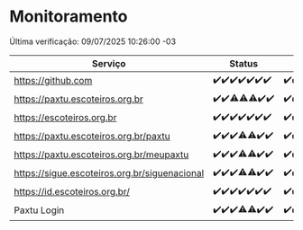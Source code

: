 # Monitoramento

Última verificação: 09/07/2025 10:26:00 -03

|Serviço|Status|Últimas 24h|
|---|---|---|
|https://github.com|<span title="2025-07-02: OK=23">✔️</span><span title="2025-07-03: OK=23">✔️</span><span title="2025-07-04: OK=23">✔️</span><span title="2025-07-05: OK=23">✔️</span><span title="2025-07-06: OK=23">✔️</span><span title="2025-07-07: OK=23">✔️</span><span title="2025-07-08: OK=12">✔️</span>|<span title="08/07/2025 10:27:00 -03 : 200">✔️</span><span title="08/07/2025 11:09:00 -03 : 200">✔️</span><span title="08/07/2025 12:10:00 -03 : 200">✔️</span><span title="08/07/2025 13:12:00 -03 : 200">✔️</span><span title="08/07/2025 14:10:00 -03 : 200">✔️</span><span title="08/07/2025 15:13:00 -03 : 200">✔️</span><span title="08/07/2025 16:07:00 -03 : 200">✔️</span><span title="08/07/2025 17:10:00 -03 : 200">✔️</span><span title="08/07/2025 18:09:00 -03 : 200">✔️</span><span title="08/07/2025 19:09:00 -03 : 200">✔️</span><span title="08/07/2025 20:09:00 -03 : 200">✔️</span><span title="08/07/2025 21:51:00 -03 : 200">✔️</span><span title="08/07/2025 23:45:00 -03 : 200">✔️</span><span title="09/07/2025 00:47:00 -03 : 200">✔️</span><span title="09/07/2025 01:24:00 -03 : 200">✔️</span><span title="09/07/2025 02:15:00 -03 : 200">✔️</span><span title="09/07/2025 03:15:00 -03 : 200">✔️</span><span title="09/07/2025 04:12:00 -03 : 200">✔️</span><span title="09/07/2025 05:13:00 -03 : 200">✔️</span><span title="09/07/2025 06:12:00 -03 : 200">✔️</span><span title="09/07/2025 07:10:00 -03 : 200">✔️</span><span title="09/07/2025 08:09:00 -03 : 200">✔️</span><span title="09/07/2025 09:19:00 -03 : 200">✔️</span><span title="09/07/2025 10:26:00 -03 : 200">✔️</span>|
|https://paxtu.escoteiros.org.br|<span title="2025-07-02: OK=23">✔️</span><span title="2025-07-03: OK=23">✔️</span><span title="2025-07-04: OK=22, Falhas=1">⚠️</span><span title="2025-07-05: OK=22, Falhas=1">⚠️</span><span title="2025-07-06: OK=22, Falhas=1">⚠️</span><span title="2025-07-07: OK=23">✔️</span><span title="2025-07-08: OK=12">✔️</span>|<span title="08/07/2025 10:27:00 -03 : 200">✔️</span><span title="08/07/2025 11:09:00 -03 : 200">✔️</span><span title="08/07/2025 12:10:00 -03 : 200">✔️</span><span title="08/07/2025 13:12:00 -03 : 200">✔️</span><span title="08/07/2025 14:10:00 -03 : 200">✔️</span><span title="08/07/2025 15:13:00 -03 : 200">✔️</span><span title="08/07/2025 16:07:00 -03 : 200">✔️</span><span title="08/07/2025 17:10:00 -03 : 200">✔️</span><span title="08/07/2025 18:09:00 -03 : 200">✔️</span><span title="08/07/2025 19:09:00 -03 : 200">✔️</span><span title="08/07/2025 20:09:00 -03 : 200">✔️</span><span title="08/07/2025 21:51:00 -03 : 200">✔️</span><span title="08/07/2025 23:45:00 -03 : 200">✔️</span><span title="09/07/2025 00:47:00 -03 : 200">✔️</span><span title="09/07/2025 01:24:00 -03 : 200">✔️</span><span title="09/07/2025 02:15:00 -03 : 200">✔️</span><span title="09/07/2025 03:15:00 -03 : 200">✔️</span><span title="09/07/2025 04:12:00 -03 : 200">✔️</span><span title="09/07/2025 05:13:00 -03 : 200">✔️</span><span title="09/07/2025 06:12:00 -03 : 200">✔️</span><span title="09/07/2025 07:10:00 -03 : 200">✔️</span><span title="09/07/2025 08:09:00 -03 : 200">✔️</span><span title="09/07/2025 09:19:00 -03 : 200">✔️</span><span title="09/07/2025 10:26:00 -03 : 200">✔️</span>|
|https://escoteiros.org.br|<span title="2025-07-02: OK=23">✔️</span><span title="2025-07-03: OK=23">✔️</span><span title="2025-07-04: OK=23">✔️</span><span title="2025-07-05: OK=23">✔️</span><span title="2025-07-06: OK=23">✔️</span><span title="2025-07-07: OK=23">✔️</span><span title="2025-07-08: OK=12">✔️</span>|<span title="08/07/2025 10:27:00 -03 : 200">✔️</span><span title="08/07/2025 11:10:00 -03 : 200">✔️</span><span title="08/07/2025 12:10:00 -03 : 200">✔️</span><span title="08/07/2025 13:12:00 -03 : 200">✔️</span><span title="08/07/2025 14:10:00 -03 : 200">✔️</span><span title="08/07/2025 15:13:00 -03 : 200">✔️</span><span title="08/07/2025 16:07:00 -03 : 200">✔️</span><span title="08/07/2025 17:10:00 -03 : 200">✔️</span><span title="08/07/2025 18:09:00 -03 : 200">✔️</span><span title="08/07/2025 19:09:00 -03 : 200">✔️</span><span title="08/07/2025 20:09:00 -03 : 200">✔️</span><span title="08/07/2025 21:51:00 -03 : 200">✔️</span><span title="08/07/2025 23:45:00 -03 : 200">✔️</span><span title="09/07/2025 00:47:00 -03 : 200">✔️</span><span title="09/07/2025 01:24:00 -03 : 200">✔️</span><span title="09/07/2025 02:15:00 -03 : 200">✔️</span><span title="09/07/2025 03:15:00 -03 : 200">✔️</span><span title="09/07/2025 04:12:00 -03 : 200">✔️</span><span title="09/07/2025 05:13:00 -03 : 200">✔️</span><span title="09/07/2025 06:12:00 -03 : 200">✔️</span><span title="09/07/2025 07:10:00 -03 : 200">✔️</span><span title="09/07/2025 08:09:00 -03 : 200">✔️</span><span title="09/07/2025 09:19:00 -03 : 200">✔️</span><span title="09/07/2025 10:26:00 -03 : 200">✔️</span>|
|https://paxtu.escoteiros.org.br/paxtu|<span title="2025-07-02: OK=23">✔️</span><span title="2025-07-03: OK=23">✔️</span><span title="2025-07-04: OK=23">✔️</span><span title="2025-07-05: OK=22, Falhas=1">⚠️</span><span title="2025-07-06: OK=22, Falhas=1">⚠️</span><span title="2025-07-07: OK=23">✔️</span><span title="2025-07-08: OK=12">✔️</span>|<span title="08/07/2025 10:27:00 -03 : 200">✔️</span><span title="08/07/2025 11:10:00 -03 : 200">✔️</span><span title="08/07/2025 12:10:00 -03 : 200">✔️</span><span title="08/07/2025 13:12:00 -03 : 200">✔️</span><span title="08/07/2025 14:10:00 -03 : 200">✔️</span><span title="08/07/2025 15:13:00 -03 : 200">✔️</span><span title="08/07/2025 16:07:00 -03 : 200">✔️</span><span title="08/07/2025 17:10:00 -03 : 200">✔️</span><span title="08/07/2025 18:09:00 -03 : 200">✔️</span><span title="08/07/2025 19:09:00 -03 : 200">✔️</span><span title="08/07/2025 20:09:00 -03 : 200">✔️</span><span title="08/07/2025 21:51:00 -03 : 200">✔️</span><span title="08/07/2025 23:45:00 -03 : 200">✔️</span><span title="09/07/2025 00:47:00 -03 : 200">✔️</span><span title="09/07/2025 01:24:00 -03 : 200">✔️</span><span title="09/07/2025 02:15:00 -03 : 200">✔️</span><span title="09/07/2025 03:15:00 -03 : 200">✔️</span><span title="09/07/2025 04:12:00 -03 : 200">✔️</span><span title="09/07/2025 05:13:00 -03 : 200">✔️</span><span title="09/07/2025 06:12:00 -03 : 200">✔️</span><span title="09/07/2025 07:11:00 -03 : 200">✔️</span><span title="09/07/2025 08:09:00 -03 : 200">✔️</span><span title="09/07/2025 09:19:00 -03 : 200">✔️</span><span title="09/07/2025 10:26:00 -03 : 200">✔️</span>|
|https://paxtu.escoteiros.org.br/meupaxtu|<span title="2025-07-02: OK=23">✔️</span><span title="2025-07-03: OK=23">✔️</span><span title="2025-07-04: OK=23">✔️</span><span title="2025-07-05: OK=22, Falhas=1">⚠️</span><span title="2025-07-06: OK=22, Falhas=1">⚠️</span><span title="2025-07-07: OK=23">✔️</span><span title="2025-07-08: OK=12">✔️</span>|<span title="08/07/2025 10:27:00 -03 : 200">✔️</span><span title="08/07/2025 11:10:00 -03 : 200">✔️</span><span title="08/07/2025 12:10:00 -03 : 200">✔️</span><span title="08/07/2025 13:12:00 -03 : 200">✔️</span><span title="08/07/2025 14:10:00 -03 : 200">✔️</span><span title="08/07/2025 15:13:00 -03 : 200">✔️</span><span title="08/07/2025 16:07:00 -03 : 200">✔️</span><span title="08/07/2025 17:10:00 -03 : 200">✔️</span><span title="08/07/2025 18:09:00 -03 : 200">✔️</span><span title="08/07/2025 19:09:00 -03 : 200">✔️</span><span title="08/07/2025 20:09:00 -03 : 200">✔️</span><span title="08/07/2025 21:51:00 -03 : 200">✔️</span><span title="08/07/2025 23:45:00 -03 : 200">✔️</span><span title="09/07/2025 00:47:00 -03 : 200">✔️</span><span title="09/07/2025 01:24:00 -03 : 200">✔️</span><span title="09/07/2025 02:15:00 -03 : 200">✔️</span><span title="09/07/2025 03:15:00 -03 : 200">✔️</span><span title="09/07/2025 04:12:00 -03 : 200">✔️</span><span title="09/07/2025 05:13:00 -03 : 200">✔️</span><span title="09/07/2025 06:12:00 -03 : 200">✔️</span><span title="09/07/2025 07:11:00 -03 : 200">✔️</span><span title="09/07/2025 08:09:00 -03 : 200">✔️</span><span title="09/07/2025 09:19:00 -03 : 200">✔️</span><span title="09/07/2025 10:26:00 -03 : 200">✔️</span>|
|https://sigue.escoteiros.org.br/siguenacional|<span title="2025-07-02: OK=23">✔️</span><span title="2025-07-03: OK=23">✔️</span><span title="2025-07-04: OK=23">✔️</span><span title="2025-07-05: OK=22, Falhas=1">⚠️</span><span title="2025-07-06: OK=22, Falhas=1">⚠️</span><span title="2025-07-07: OK=23">✔️</span><span title="2025-07-08: OK=12">✔️</span>|<span title="08/07/2025 10:27:00 -03 : 200">✔️</span><span title="08/07/2025 11:10:00 -03 : 200">✔️</span><span title="08/07/2025 12:10:00 -03 : 200">✔️</span><span title="08/07/2025 13:12:00 -03 : 200">✔️</span><span title="08/07/2025 14:10:00 -03 : 200">✔️</span><span title="08/07/2025 15:13:00 -03 : 200">✔️</span><span title="08/07/2025 16:07:00 -03 : 200">✔️</span><span title="08/07/2025 17:10:00 -03 : 200">✔️</span><span title="08/07/2025 18:09:00 -03 : 200">✔️</span><span title="08/07/2025 19:09:00 -03 : 200">✔️</span><span title="08/07/2025 20:09:00 -03 : 200">✔️</span><span title="08/07/2025 21:51:00 -03 : 200">✔️</span><span title="08/07/2025 23:45:00 -03 : 200">✔️</span><span title="09/07/2025 00:47:00 -03 : 200">✔️</span><span title="09/07/2025 01:24:00 -03 : 200">✔️</span><span title="09/07/2025 02:15:00 -03 : 200">✔️</span><span title="09/07/2025 03:15:00 -03 : 200">✔️</span><span title="09/07/2025 04:12:00 -03 : 200">✔️</span><span title="09/07/2025 05:13:00 -03 : 200">✔️</span><span title="09/07/2025 06:12:00 -03 : 200">✔️</span><span title="09/07/2025 07:11:00 -03 : 200">✔️</span><span title="09/07/2025 08:09:00 -03 : 200">✔️</span><span title="09/07/2025 09:19:00 -03 : 200">✔️</span><span title="09/07/2025 10:26:00 -03 : 200">✔️</span>|
|https://id.escoteiros.org.br/|<span title="2025-07-02: OK=23">✔️</span><span title="2025-07-03: OK=23">✔️</span><span title="2025-07-04: OK=23">✔️</span><span title="2025-07-05: OK=23">✔️</span><span title="2025-07-06: OK=23">✔️</span><span title="2025-07-07: OK=23">✔️</span><span title="2025-07-08: OK=12">✔️</span>|<span title="08/07/2025 10:27:00 -03 : 200">✔️</span><span title="08/07/2025 11:10:00 -03 : 200">✔️</span><span title="08/07/2025 12:10:00 -03 : 200">✔️</span><span title="08/07/2025 13:12:00 -03 : 200">✔️</span><span title="08/07/2025 14:10:00 -03 : 200">✔️</span><span title="08/07/2025 15:13:00 -03 : 200">✔️</span><span title="08/07/2025 16:08:00 -03 : 200">✔️</span><span title="08/07/2025 17:10:00 -03 : 200">✔️</span><span title="08/07/2025 18:09:00 -03 : 200">✔️</span><span title="08/07/2025 19:09:00 -03 : 200">✔️</span><span title="08/07/2025 20:09:00 -03 : 200">✔️</span><span title="08/07/2025 21:51:00 -03 : 200">✔️</span><span title="08/07/2025 23:45:00 -03 : 200">✔️</span><span title="09/07/2025 00:47:00 -03 : 200">✔️</span><span title="09/07/2025 01:24:00 -03 : 200">✔️</span><span title="09/07/2025 02:15:00 -03 : 200">✔️</span><span title="09/07/2025 03:15:00 -03 : 200">✔️</span><span title="09/07/2025 04:12:00 -03 : 200">✔️</span><span title="09/07/2025 05:13:00 -03 : 200">✔️</span><span title="09/07/2025 06:12:00 -03 : 200">✔️</span><span title="09/07/2025 07:11:00 -03 : 200">✔️</span><span title="09/07/2025 08:09:00 -03 : 200">✔️</span><span title="09/07/2025 09:19:00 -03 : 200">✔️</span><span title="09/07/2025 10:26:00 -03 : 200">✔️</span>|
|Paxtu Login|<span title="2025-07-02: OK=23">✔️</span><span title="2025-07-03: OK=23">✔️</span><span title="2025-07-04: OK=23">✔️</span><span title="2025-07-05: OK=22, Falhas=1">⚠️</span><span title="2025-07-06: OK=22, Falhas=1">⚠️</span><span title="2025-07-07: OK=23">✔️</span><span title="2025-07-08: OK=12">✔️</span>|<span title="08/07/2025 10:27:00 -03 : 200">✔️</span><span title="08/07/2025 11:10:00 -03 : 200">✔️</span><span title="08/07/2025 12:10:00 -03 : 200">✔️</span><span title="08/07/2025 13:12:00 -03 : 200">✔️</span><span title="08/07/2025 14:10:00 -03 : 200">✔️</span><span title="08/07/2025 15:14:00 -03 : 200">✔️</span><span title="08/07/2025 16:08:00 -03 : 200">✔️</span><span title="08/07/2025 17:10:00 -03 : 200">✔️</span><span title="08/07/2025 18:09:00 -03 : 200">✔️</span><span title="08/07/2025 19:09:00 -03 : 200">✔️</span><span title="08/07/2025 20:09:00 -03 : 200">✔️</span><span title="08/07/2025 21:51:00 -03 : 200">✔️</span><span title="08/07/2025 23:45:00 -03 : 200">✔️</span><span title="09/07/2025 00:47:00 -03 : 200">✔️</span><span title="09/07/2025 01:24:00 -03 : 200">✔️</span><span title="09/07/2025 02:15:00 -03 : 200">✔️</span><span title="09/07/2025 03:15:00 -03 : 200">✔️</span><span title="09/07/2025 04:12:00 -03 : 200">✔️</span><span title="09/07/2025 05:13:00 -03 : 200">✔️</span><span title="09/07/2025 06:12:00 -03 : 200">✔️</span><span title="09/07/2025 07:11:00 -03 : 200">✔️</span><span title="09/07/2025 08:09:00 -03 : 200">✔️</span><span title="09/07/2025 09:19:00 -03 : 200">✔️</span><span title="09/07/2025 10:26:00 -03 : 200">✔️</span>|
